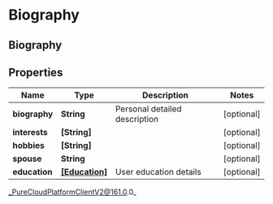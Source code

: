 # Biography

## Biography

## Properties

|Name | Type | Description | Notes|
|------------ | ------------- | ------------- | -------------|
| **biography** | **String** | Personal detailed description | [optional] |
| **interests** | **[String]** |  | [optional] |
| **hobbies** | **[String]** |  | [optional] |
| **spouse** | **String** |  | [optional] |
| **education** | [**[Education]**](Education) | User education details | [optional] |



_PureCloudPlatformClientV2@161.0.0_
